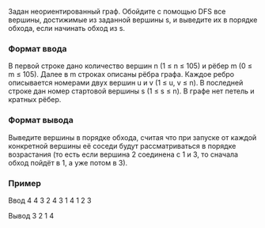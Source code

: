 Задан неориентированный граф. Обойдите с помощью DFS все вершины, достижимые из заданной вершины s, и выведите их в порядке обхода, если начинать обход из s.

### Формат ввода
В первой строке дано количество вершин n (1 ≤ n ≤ 105) и рёбер m (0 ≤ m ≤ 105). Далее в m строках описаны рёбра графа. Каждое ребро описывается номерами двух вершин u и v (1 ≤ u, v ≤ n). В последней строке дан номер стартовой вершины s (1 ≤ s ≤ n). В графе нет петель и кратных рёбер.

### Формат вывода
Выведите вершины в порядке обхода, считая что при запуске от каждой конкретной вершины её соседи будут рассматриваться в порядке возрастания (то есть если вершина 2 соединена с 1 и 3, то сначала обход пойдёт в 1, а уже потом в 3).

### Пример
Ввод
4 4
3 2
4 3
1 4
1 2
3

Вывод
3 2 1 4 